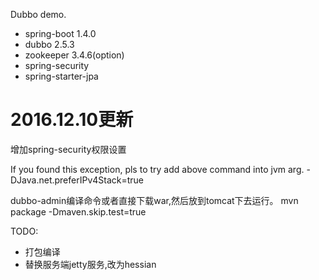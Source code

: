 Dubbo demo.

- spring-boot 1.4.0
- dubbo 2.5.3
- zookeeper 3.4.6(option)
- spring-security
- spring-starter-jpa


# 2016.12.10更新
增加spring-security权限设置


If you found this exception, pls to try add above command into jvm arg.
-DJava.net.preferIPv4Stack=true


dubbo-admin编译命令或者直接下载war,然后放到tomcat下去运行。
mvn package -Dmaven.skip.test=true


TODO:
- 打包编译
- 替换服务端jetty服务,改为hessian